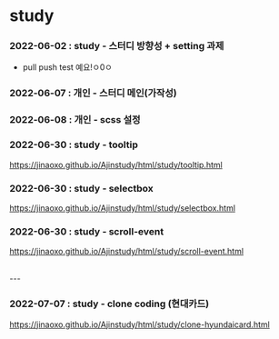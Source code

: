 # study

### 2022-06-02 : study - 스터디 방향성 + setting 과제
  - pull push test 예요!ㅇ0ㅇ

### 2022-06-07 : 개인 - 스터디 메인(가작성)
### 2022-06-08 : 개인 - scss 설정 


### 2022-06-30 : study - tooltip
<https://jinaoxo.github.io/Ajinstudy/html/study/tooltip.html>

### 2022-06-30 : study - selectbox
<https://jinaoxo.github.io/Ajinstudy/html/study/selectbox.html>

### 2022-06-30 : study - scroll-event
<https://jinaoxo.github.io/Ajinstudy/html/study/scroll-event.html>

<br>
---
<br>

### 2022-07-07 : study - clone coding (현대카드)
<https://jinaoxo.github.io/Ajinstudy/html/study/clone-hyundaicard.html>
